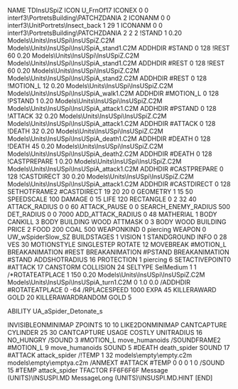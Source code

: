 NAME TDInsUSpiZ
ICON U_FrnOf17
ICONEX 0 0 interf3\PortretsBuilding\PATCHZDANIA 2
ICONANM 0 0 interf3\UnitPortrets\Insect_back 1 29 1
ICONANM 0 0 interf3\PortretsBuilding\PATCHZDANIA 2 2 2
!STAND          1 0.20 Models\Units\InsUSpi\InsUSpiZ.C2M Models\Units\InsUSpi\InsUSpiA_stand1.C2M
ADDHDIR #STAND 0 128
!REST          60 0.20 Models\Units\InsUSpi\InsUSpiZ.C2M Models\Units\InsUSpi\InsUSpiA_stand1.C2M
ADDHDIR #REST 0 128
!REST          60 0.20 Models\Units\InsUSpi\InsUSpiZ.C2M Models\Units\InsUSpi\InsUSpiA_stand2.C2M
ADDHDIR #REST 0 128
!MOTION_L      12 0.20 Models\Units\InsUSpi\InsUSpiZ.C2M Models\Units\InsUSpi\InsUSpiA_walk1.C2M
ADDHDIR #MOTION_L 0 128
!PSTAND        1  0.20 Models\Units\InsUSpi\InsUSpiZ.C2M Models\Units\InsUSpi\InsUSpiA_attack1.C2M
ADDHDIR #PSTAND 0 128 
!ATTACK        32 0.20 Models\Units\InsUSpi\InsUSpiZ.C2M Models\Units\InsUSpi\InsUSpiA_attack1.C2M
ADDHDIR #ATTACK 0 128
!DEATH         32 0.20 Models\Units\InsUSpi\InsUSpiZ.C2M Models\Units\InsUSpi\InsUSpiA_death1.C2M
ADDHDIR #DEATH 0 128
!DEATH         45 0.20 Models\Units\InsUSpi\InsUSpiZ.C2M Models\Units\InsUSpi\InsUSpiA_death2.C2M
ADDHDIR #DEATH 0 128
!CASTPREPARE  1 0.20 Models\Units\InsUSpi\InsUSpiZ.C2M Models\Units\InsUSpi\InsUSpiA_attack1.C2M
ADDHDIR #CASTPREPARE 0 128
!CASTDIRECT   30 0.20 Models\Units\InsUSpi\InsUSpiZ.C2M Models\Units\InsUSpi\InsUSpiA_attack1.C2M
ADDHDIR #CASTDIRECT 0 128
SETHOTFRAME2 #CASTDIRECT 19 20 20 0
GEOMETRY 1 15 50
SPEEDSCALE 100
DAMAGE   0 15
LIFE     120
RECTANGLE 0 2 32 40
ATTACK_RADIUS 0 0 60
ATTACK_PAUSE 0 0
SEARCH_ENEMY_RADIUS 500
DET_RADIUS 0 0 7000
ADD_ATTACK_RADIUS 0 48
MATHERIAL 1 BODY
CANKILL 3 BODY BUILDING WOOD 
ATTMASK 0 3 BODY WOOD BUILDING
PRICE 2 FOOD 200 COAL 500
WEAPONKIND 0 piercing
WEAPON 0 UW_wSpiderSlow_SZ
BUILDSTAGES 1
VISION 1
STANDGROUND
INFO 0 28
VES 30
MOTIONSTYLE SINGLESTEP
ROTATE 12
MOVEBREAK #MOTION_L
BREAKANIMATION #REST
BREAKANIMATION #PSTAND
BREAKANIMATION #STAND
ADDSHOTRADIUS 16
PROTECTION 1 piercing 6
SETACTIVEPOINT0 #ATTACK 17
CANSTORM
COLLISION 24
SELTYPE SelMedium 1 1
/*ROTATEATPLACE      1 150 0.20 Models\Units\InsUSpi\InsUSpiZ.C2M Models\Units\InsUSpi\InsUSpiA_turn1.C2M 0 1.0 0.0
/ADDHDIR #ROTATEATPLACE 0 -64
/RPLACESPEED         1000
EXPA 			45
KILLERAWARD             GOLD 20
KILLERAWARDRANDOM       GOLD 5

ABILITY UA_aSpider_Detonate_s

INVISIBLEONMINIMAP
ZPOINTS 10 10
LIKE2DONMINIMAP
CANTCAPTURE
CYLINDER 25 30
CANTCAPTURE
USAGE COSTLY
UNITRADIUS 16
NO_HUNGRY
/SOUND 3 #MOTION_L move_humanoids
/SOUNDFRAME2 #MOTION_L 9 move_humanoids
SOUND 5 #DEATH death_spider
SOUND 17 #ATTACK attack_spider
/!TEMP  1 32 models\empty\empty.c2m models\empty\emptya.c2m
/ANMEXT #ATTACK #TEMP 0 0 0 1 0
/SOUND 15 #TEMP attack_spider
TFACTOR FF6F6F6F
Message (UNITS)\INSUSPI.MD
MessageLong (UNITS)\INSUSPI.MD.HINT
[END]
